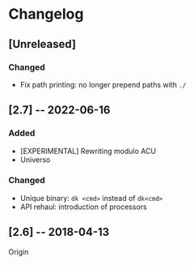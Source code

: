 # Changelog

## [Unreleased]

### Changed

- Fix path printing: no longer prepend paths with `./`

## [2.7] -- 2022-06-16

### Added

- [EXPERIMENTAL] Rewriting modulo ACU
- Universo

### Changed

- Unique binary: `dk <cmd>` instead of `dk<cmd>`
- API rehaul: introduction of processors

## [2.6] -- 2018-04-13

Origin
